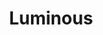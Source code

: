 ---
layout: post
title: Luminous
name: luminous
img: Luminous_thumb.png
alt: image-alt
description: "Their she blows!"
image_items: [
    {
        title: Luminous,
        video: luminous.mp4,
        description: "This is a description"
    },
    {
        img: FinalFront.png,
        description: "This is a description"
    },
    {
        img: FinalTop_.png,
        description: "This is a description"
    },
    
]
---
